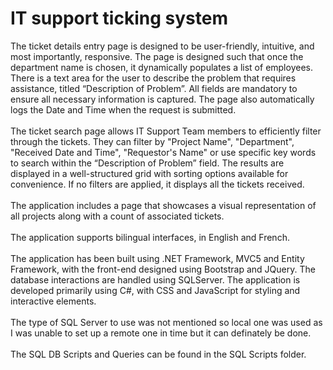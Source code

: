 # IT support ticking system
The ticket details entry page is designed to be user-friendly, intuitive, and most importantly, responsive. The page is designed such that once the department name is chosen, it dynamically populates a list of employees. There is a text area for the user to describe the problem that requires assistance, titled “Description of Problem”. All fields are mandatory to ensure all necessary information is captured. The page also automatically logs the Date and Time when the request is submitted.<br /><br />
The ticket search page allows IT Support Team members to efficiently filter through the tickets. They can filter by "Project Name", "Department", "Received Date and Time", "Requestor's Name" or use specific key words to search within the “Description of Problem” field. The results are displayed in a well-structured grid with sorting options available for convenience. If no filters are applied, it displays all the tickets received.
<br /><br />
The application includes a page that showcases a visual representation of all projects along with a count of associated tickets. 
<br /><br />
The application supports bilingual interfaces, in English and French.
<br /><br />
The application has been built using .NET Framework, MVC5 and Entity Framework, with the front-end designed using Bootstrap and JQuery. The database interactions are handled using SQLServer. The application is developed primarily using C#, with CSS and JavaScript for styling and interactive elements.
<br /><br />
The type of SQL Server to use was not mentioned so local one was used as I was unable to set up a remote one in time but it can definately be done.
<br /><br />
The SQL DB Scripts and Queries can be found in the SQL Scripts folder.
